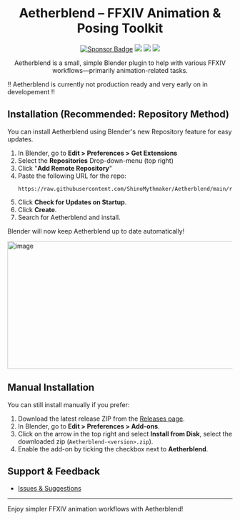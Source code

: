 <div align="center">
  <h1> Aetherblend – FFXIV Animation & Posing Toolkit </h1>
  <p>
    <a href="https://www.paypal.com/donate/?hosted_button_id=VVSSL3GDRSBNC"><img alt="Sponsor Badge" src="https://img.shields.io/badge/Mythmaker-Sponsor-pink?style=flat"></a>
    <img src="https://img.shields.io/github/v/release/ShinoMythmaker/Aetherblend?label=Aetherblend&color=blue">
    <img src="https://img.shields.io/badge/Blender-4.4-orange">
    <img src="https://img.shields.io/badge/Meddle-0.1.1-blue">
  </p>
  <p>Aetherblend is a small, simple Blender plugin to help with various FFXIV workflows—primarily animation-related tasks.</p>
</div>

!! Aetherblend is currently not production ready and very early on in developement !!

## Installation (Recommended: Repository Method)

You can install Aetherblend using Blender's new Repository feature for easy updates.

1. In Blender, go to **Edit > Preferences > Get Extensions**
2. Select the **Repositories** Drop-down-menu (top right)
3. Click "**Add Remote Repository**"
4. Paste the following URL for the repo:
   ```
   https://raw.githubusercontent.com/ShinoMythmaker/Aetherblend/main/repo.json
   ```
6. Click **Check for Updates on Startup**.
7. Click **Create**.
8. Search for Aetherblend and install.

Blender will now keep Aetherblend up to date automatically!

<img width="532" height="286" alt="image" src="https://github.com/user-attachments/assets/84ce6f77-33b8-4cec-a68f-30572fd5bc90" />


## Manual Installation

You can still install manually if you prefer:

1. Download the latest release ZIP from the [Releases page](https://github.com/ShinoMythmaker/Aetherblend/releases).
2. In Blender, go to **Edit > Preferences > Add-ons**.
3. Click on the arrow in the top right and select **Install from Disk**, select the downloaded zip (`Aetherblend-<version>.zip`).
4. Enable the add-on by ticking the checkbox next to **Aetherblend**.


## Support & Feedback

- [Issues & Suggestions](https://github.com/ShinoMythmaker/Aetherblend/issues)

---

Enjoy simpler FFXIV animation workflows with Aetherblend!
